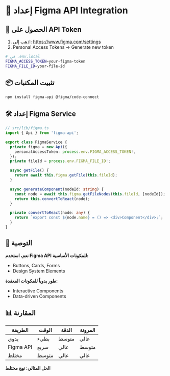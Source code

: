 # 🎨 إعداد Figma API Integration

## 🔑 **الحصول على API Token**
1. اذهب إلى: https://www.figma.com/settings
2. Personal Access Tokens → Generate new token

```bash
# في .env.local
FIGMA_ACCESS_TOKEN=your-figma-token
FIGMA_FILE_ID=your-file-id
```

## 📦 **تثبيت المكتبات**
```bash
npm install figma-api @figma/code-connect
```

## 🛠️ **إعداد Figma Service**
```typescript
// src/lib/figma.ts
import { Api } from 'figma-api';

export class FigmaService {
  private figma = new Api({
    personalAccessToken: process.env.FIGMA_ACCESS_TOKEN!,
  });
  private fileId = process.env.FIGMA_FILE_ID!;

  async getFile() {
    return await this.figma.getFile(this.fileId);
  }

  async generateComponent(nodeId: string) {
    const node = await this.figma.getFileNodes(this.fileId, [nodeId]);
    return this.convertToReact(node);
  }

  private convertToReact(node: any) {
    return `export const ${node.name} = () => <div>Component</div>;`;
  }
}
```

## 🎯 **التوصية**
**نعم، استخدم Figma API للمكونات الأساسية:**
- Buttons, Cards, Forms
- Design System Elements

**طور يدوياً للمكونات المعقدة:**
- Interactive Components
- Data-driven Components

## 📊 **المقارنة**
| الطريقة | الوقت | الدقة | المرونة |
|---------|-------|-------|---------|
| يدوي | بطيء | متوسط | عالي |
| Figma API | سريع | عالي | متوسط |
| مختلط | متوسط | عالي | عالي |

**الحل المثالي: نهج مختلط**